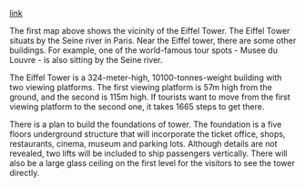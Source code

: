 [link](https://www.ielts-writing.info/EXAM/academic_writing_samples_task_1/533/)

The first map above shows the vicinity of the Eiffel Tower. The Eiffel Tower situats by the Seine river in Paris. Near the Eiffel tower, there are some other buildings. For example, one of the world-famous tour spots - Musee du Louvre - is also sitting by the Seine river.

The Eiffel Tower is a 324-meter-high, 10100-tonnes-weight building with two viewing platforms. The first viewing platform is 57m high from the ground, and the second is 115m high. If tourists want to move from the first viewing platform to the second one, it takes 1665 steps to get there.

There is a plan to build the foundations of tower. The foundation is a five floors underground structure that will incorporate the ticket office, shops, restaurants, cinema, museum and parking lots. Although details are not revealed, two lifts will be included to ship passengers vertically. There will also be a large glass ceiling on the first level for the visitors to see the tower directly.